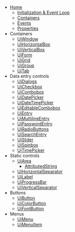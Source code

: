 <!-- docs/_sidebar.md -->

* [Home](/)
  - [Initialization & Event Loop](initialization.md)
  - [Containers](containers.md)
  - [Events](events.md)
  - [Properties](properties.md)
* Containers
  - [UiWindow](window.md)
  - [UiHorizontalBox](horizontal-box.md)
  - [UiVerticalBox](vertical-box.md)
  - [UiForm](form.md)
  - [UiGrid](grid.md)
  - [UiGroup](group.md)
  - [UiTab](tab.md)
* Data entry controls
  - [UiDialogs](dialogs.md)
  - [UiCheckbox](checkbox.md)
  - [UiCombobox](combobox.md)
  - [UiDatePicker](date-picker.md)
  - [UiDateTimePicker](date-time-picker.md)
  - [UiEditableCombobox](editable-combobox.md)
  - [UiEntry](entry.md)
  - [UiMultilineEntry](multiline-entry.md)
  - [UiPasswordEntry](password-entry.md)
  - [UiRadioButtons](radio-buttons.md)
  - [UiSearchEntry](search-entry.md)
  - [UiSlider](slider.md)
  - [UiSpinbox](spinbox.md)
  - [UiTimePicker](time-picker.md)
* Static controls
  - [UiArea](area.md)
      + [AttributedString](attributedstring.md)
  - [UiHorizontalSeparator](horizontal-separator.md)
  - [UiLabel](label.md)
  - [UiProgressBar](progress-bar.md)
  - [UiVerticalSeparator](vertical-separator.md)
* Buttons
  - [UiButton](button.md)
  - [UiColorButton](color-button.md)
  - [UiFontButton](font-button)
* Menus
  - [UiMenu](menu.md)
  - [UiMenuItem](menu-item.md)
